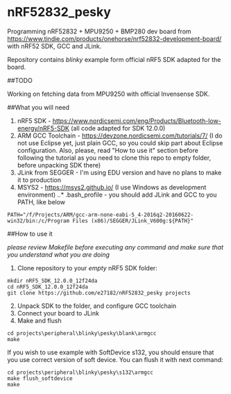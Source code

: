 # nRF52832_pesky
Programming nRF52832 + MPU9250 + BMP280 dev board from https://www.tindie.com/products/onehorse/nrf52832-development-board/ with nRF52 SDK, GCC and JLink.

Repository contains *blinky* example form official nRF5 SDK adapted for the board.

##TODO

Working on fetching data from MPU9250 with official Invensense SDK.

##What you will need

1. nRF5 SDK - https://www.nordicsemi.com/eng/Products/Bluetooth-low-energy/nRF5-SDK (all code adapted for SDK 12.0.0)
2. ARM GCC Toolchain - https://devzone.nordicsemi.com/tutorials/7/ (I do not use Eclipse yet, just plain GCC, so you could skip part about Eclipse configuration. Also, please, read "How to use it" section before following the tutorial as you need to clone this repo to empty folder, before unpacking SDK there)
3. JLink from SEGGER - I'm using EDU version and have no plans to make it to production
4. MSYS2 - https://msys2.github.io/ (I use Windows as development environment)
..* .bash_profile - you should add JLink and GCC to you PATH, like below

```
PATH="/f/Projects/ARM/gcc-arm-none-eabi-5_4-2016q2-20160622-win32/bin:/c/Program Files (x86)/SEGGER/JLink_V600g:${PATH}"
```

##How to use it

*please review Makefile before executing any command and make sure that you understand what you are doing*

1. Clone repository to your *empty* nRF5 SDK folder:

```
mkdir nRF5_SDK_12.0.0_12f24da
cd nRF5_SDK_12.0.0_12f24da
git clone https://github.com/e27182/nRF52832_pesky projects
```

2. Unpack SDK to the folder, and configure GCC toolchain
3. Connect your board to JLink
4. Make and flush

```
cd projects\peripheral\blinky\pesky\blank\armgcc
make
```

If you wish to use example with SoftDevice s132, you should ensure that you use correct version of soft device. You can flush it with next command:

```
cd projects\peripheral\blinky\pesky\s132\armgcc
make flush_softdevice
make
```
